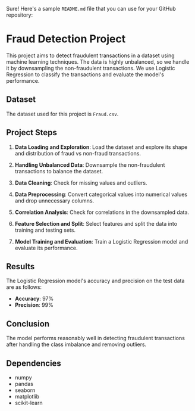 Sure! Here's a sample `README.md` file that you can use for your GitHub repository:

# Fraud Detection Project

This project aims to detect fraudulent transactions in a dataset using machine learning techniques. The data is highly unbalanced, so we handle it by downsampling the non-fraudulent transactions. We use Logistic Regression to classify the transactions and evaluate the model's performance.

## Dataset

The dataset used for this project is `Fraud.csv`.

## Project Steps

1. **Data Loading and Exploration**: Load the dataset and explore its shape and distribution of fraud vs non-fraud transactions.

2. **Handling Unbalanced Data**: Downsample the non-fraudulent transactions to balance the dataset.

3. **Data Cleaning**: Check for missing values and outliers.

4. **Data Preprocessing**: Convert categorical values into numerical values and drop unnecessary columns.

5. **Correlation Analysis**: Check for correlations in the downsampled data.

6. **Feature Selection and Split**: Select features and split the data into training and testing sets.

7. **Model Training and Evaluation**: Train a Logistic Regression model and evaluate its performance.

## Results

The Logistic Regression model's accuracy and precision on the test data are as follows:

- **Accuracy**: 97%
- **Precision**: 99%
## Conclusion

The model performs reasonably well in detecting fraudulent transactions after handling the class imbalance and removing outliers.

## Dependencies

- numpy
- pandas
- seaborn
- matplotlib
- scikit-learn
